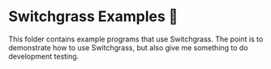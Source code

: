 # Switchgrass Examples 🌾

This folder contains example programs that use Switchgrass. The point is to demonstrate how to use Switchgrass, but also give me something to do development testing.